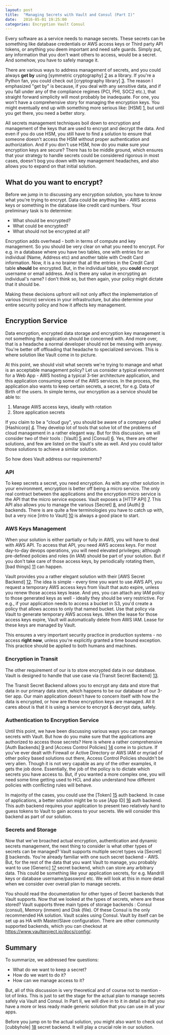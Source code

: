 ```yaml
---
layout: post
title:  "Managing Secrets with Vault and Consul (Part I)"
date:   2016-05-01 19:25:00
categories: Encryption Vault Consul
---
```


Every software as a service needs to manage secrets. These secrets can be something like database credentials or AWS access keys or Third party API tokens, or anything you deem important and need safe guards. Simply put, any information that you don't want others to access,  would be a secret. And somehow, you have to safely manage it.

There are various ways to address management of secrets, and you could always **get by** using [symmetric cryptography] [2] as a library. If you're a Python fan, you could check out [cryptography library] [3]. The reason I emphasized "get by" is because, if you deal with any sensitive data, and if you fall under any of the compliance regimes (PCI, PHI, SOC2 etc.), that straight forward simplicity will most probably be inadequate. For one, you won't have a comprehensive story for managing the encryption keys. You might eventually end up with something more serious like: [HSM] [1], but until you get there, you need a better story.

All secrets management techniques boil down to encryption and management of the keys that are used to encrypt and decrypt the data. And even if you do use HSM, you still have to find a solution to  ensure that someone doesn't access the HSM without proper authentication and authorization. And if you don't use HSM, how do you make sure your encryption keys are secure? There has to be middle ground, which ensures that your strategy to handle secrets could be considered rigorous in most cases, doesn't bog you down with key management headaches, and also allows you to expand on that initial solution.

## What do you want to encrypt?

Before we jump in to discussing any encryption solution, you have to know what you're trying to encrypt. Data could be anything like - AWS access keys or something in the database like credit card numbers. Your preliminary task is to determine:

- What should be encrypted?
- What could be encrypted?
- What should not be encrypted at all?

Encryption adds overhead - both in terms of compute and key management. So you should be very clear on what you need to encrypt. For e.g. in a database where you have two tables, one with entries for an individual (Name, Address etc) and another table with Credit Card information. Now, it is a no brainer that all the entries in the Credit Card table **should** be encrypted. But, in the individual table, you **could** encrypt username or email address. And is there any value in encrypting an individual's name? I don't think so, but then again, your policy might dictate that it should be.

Making these decisions upfront will not only affect the implementation of various (micro) services in your infrastructure, but also determine your entire security policy and how it affects key management.

## Encryption Service
Data encryption, encrypted data storage and encryption key management is not something the application should be concerned with.  And more over,  that is a headache a normal developer should not be messing with anyway. You're better off offloading that headache to specialized services. This is where solution like Vault come in to picture.

At this point, we should visit what secrets we're trying to manage and what is an acceptable management policy? Let us consider a typical environment for a Web App - AWS hosting a typical 3-tier architecture application, and this application consuming some of the AWS services. In the process, the application also wants to keep certain secrets, a secret, for e.g. Data of Birth of the users. In simple terms, our encryption as a service should be able to:

1. Manage AWS access keys, ideally with rotation
2. Store application secrets

If you claim to be a "cloud guy", you should be aware of a company called [Hashicorp] [4]. They develop lot of tools that solve lot of the problems of cloud management in a rather elegant way. But for this discussion, we will consider two of their tools : [Vault] [5] and [Consul] [6]. Yes, there are other solutions, and few are listed on the Vault's site as well. And you could tailor those solutions to achieve a similar solution.

So how does Vault address our requirements?

### API
To keep secrets a secret, you need encryption. As with any other solution in your environment, encryption is better off being a micro service. The only real contract between the applications and the encryption micro service is the API that the micro service exposes.  Vault exposes a [HTTP API] [7]. This API also allows you to manage the various [Secret] [8],  and [Auth] [9] backends. There is are quite a few terminologies you have to catch up with, but a very nice [intro to Vault] [10] is always a good place to start.

### AWS Keys Management
When your solution is either partially or fully in AWS, you will have to deal with AWS API. To access that API, you need AWS access keys. For most day-to-day devops operations, you will need elevated privileges; although pre-defined policies and roles (in IAM) should be part of your solution. But if you don't take care of those access keys, by periodically rotating them, [bad things] [11] can happen.

Vault provides you a rather elegant solution with their [AWS Secret Backend] [12]. The idea is simple - every time you want to use AWS API, you request a temporary AWS access keys from Vault that auto expire, unless you renew those access keys lease. And yes, you can attach any IAM policy to those generated keys as well - ideally they should be very restrictive. For e.g., if your application needs to access a bucket in S3, you'd create a policy that allows access to only that named bucket. Use that policy via Vault to generate temporary AWS access keys. When the lease for those access keys expire, Vault will automatically delete from AWS IAM. Lease for these keys are managed by Vault.

This ensures a very important security practice in production systems - no access **right now**, unless you're explicitly granted a time bound exception. This practice should be applied to both humans and machines.

### Encryption in Transit
The other requirement of our is to store encrypted data in our database. Vault is designed to handle that use case via [Transit Secret Backend] [13].

The Transit Secret Backend allows you to encrypt any data and store that data in our primary data store, which happens to be our database of our 3-tier app. Our main application doesn't have to concern itself with how the data is encrypted, or how are those encryption keys are managed. All it cares about is that it is using a service to encrypt & decrypt data, safely.

### Authentication to Encryption Service
Until this point, we have been discussing various ways you can manage secrets with Vault. But how do you make sure that the applications are authorized to access those secrets? Here is where a rather comprehensive [Auth Backends] [9] and [Access Control Policies] [14] come in to picture. If you've ever dealt with Firewall or Active Directory or AWS IAM or myriad of other policy based solutions out there, Access Control Policies shouldn't be very alien. Though it is not very capable as any of the other examples, it gets the job done. Essentially, the job of the policy is to dictate which secrets you have access to. But, if you wanted a more complex one, you will need some time getting used to HCL and also understand how different policies with conflicting rules will behave.

In majority of the cases, you could use the [Token] [15] auth backend. In case of  applications, a better solution might be to use [App ID] [16] auth backend. This auth backend requires your application to present two relatively hard to guess tokens to Vault to gain access to your secrets. We will consider this backend as part of our solution.

### Secrets and Storage
Now that we've broached actual encryption, authentication and dynamic secrets management, the next thing to consider is what other types of secrets can be managed? Vault supports multiple secret types via [Secret] [8] backends. You're already familiar with one such secret backend - AWS. But, for the rest of the data that you want Vault to manage, you probably want to use [Generic] [17] secret backend, which can store any arbitrary data. This could be something like your application secrets, for e.g. Mandrill keys or database username/password etc. We will look at this in more detail when we consider over overall plan to manage secrets.

You should read the documentation for other types of Secret backends that Vault supports. Now that we looked at the types of secrets, where are these stored? Vault supports three main types of storage backends : Consul (consul), Memory (inmem) and Disk (file). Of these Consul is the only recommended HA solution. Vault scales using Consul. Vault by itself can be set up as HA with Master/Slave configuration. There are other community supported backends, which you can checkout at https://www.vaultproject.io/docs/config/.

## Summary
To summarize, we addressed few questions:

- What do we want to keep a secret?
- How do we want to do it?
- How can we manage access to it?

But, all of this discussion is very theoretical and of course not to mention - lot of links. This is just to set the stage for the actual plan to manage secrets safely via Vault and Consul. In Part II, we will dive in to it in detail so that you have a more or less ready made generic solution that you can use in all your apps.

Before you jump on to the actual solution, you might also want to check out [cubbyhole] [18] secret backend. It will play a crucial role in our solution.

  [1]: https://en.wikipedia.org/wiki/Hardware_security_module
  [2]: https://en.wikipedia.org/wiki/Symmetric-key_algorithm
  [3]: https://cryptography.io
  [4]: https://www.hashicorp.com/
  [5]: https://www.vaultproject.io/
  [6]: https://www.consul.io/
  [7]: https://www.vaultproject.io/docs/http/index.html
  [8]: https://www.vaultproject.io/docs/secrets/index.html
  [9]: https://www.vaultproject.io/docs/auth/index.html
  [10]: https://www.vaultproject.io/intro/index.html
  [11]: http://wptavern.com/ryan-hellyers-aws-nightmare-leaked-access-keys-result-in-a-6000-bill-overnight
  [12]: https://www.vaultproject.io/docs/secrets/aws/index.html
  [13]: https://www.vaultproject.io/docs/secrets/transit/index.html
  [14]: https://www.vaultproject.io/docs/concepts/policies.html
  [15]: https://www.vaultproject.io/docs/auth/token.html
  [16]: https://www.vaultproject.io/docs/auth/token.html
  [17]: https://www.vaultproject.io/docs/secrets/generic/index.html
  [18]: https://www.vaultproject.io/docs/secrets/cubbyhole/index.html
